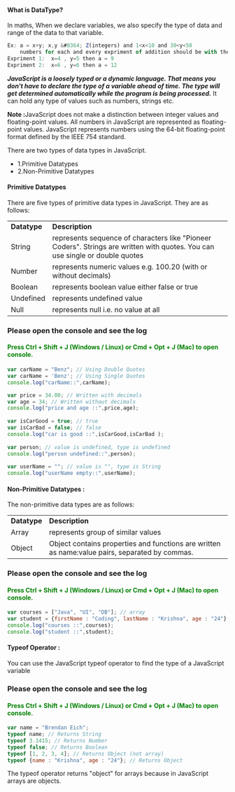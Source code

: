 <h4>What is DataType?</h4>
In maths, When we declare variables, we also specify the type of data and range of the data to that variable.

```javascript
Ex: a = x+y; x,y &#8364; Z(integers) and 1<x<10 and 30<y<50 
	numbers for each and every expriment of addition should be with the range.
Expriment 1:  x=4 , y=5 then a = 9
Expriment 2:  x=6 , y=6 then a = 12
```

<p><b><i>JavaScript is a loosely typed or a dynamic language. That means you don't have to declare the type of a variable ahead of time. The type will get determined automatically while the program is being processed.</i></b> It can hold any type of values such as numbers, strings etc.</p>

<p><b>Note :</b>JavaScript does not make a distinction between integer values and floating-point values. All numbers in JavaScript are represented as floating-point values. JavaScript represents numbers using the 64-bit floating-point format defined by the IEEE 754 standard.</p>

<p>There are two types of data types in JavaScript.</p>
<ul>
	<li> 1.Primitive Datatypes</li>
	<li>2.Non-Primitive Datatypes</li>
</ul>

<h4>Primitive Datatypes</h4>
<p>There are five types of primitive data types in JavaScript. They are as follows:</p>
<table class="pc-table">
	<tr>
		<td><b>Datatype</b></td>
		<td><b>Description</b></td>
	</tr>
	<tr>
		<td>String</td>
		<td>represents sequence of characters like "Pioneer Coders". Strings are written with quotes. You can use single or double quotes</td>
	</tr>
	<tr>
		<td>Number</td>
		<td>represents numeric values e.g. 100.20 (with or without decimals)</td>
	</tr>
	<tr>
		<td>Boolean</td>
		<td>represents boolean value either false or true</td>
	</tr>
	<tr>
		<td>Undefined</td>
		<td>represents undefined value</td>
	</tr>
	<tr>
		<td>Null</td>
		<td>represents null i.e. no value at all</td>
	</tr>
</table>

<h3>Please open the console and see the log </h3>
<h4 style="color:green;">Press Ctrl + Shift + J (Windows / Linux) or Cmd + Opt + J (Mac) to open console. </h4>
<!-- Try to change value and see -->

```javascript
var carName = "Benz"; // Using Double Quotes
var carName = 'Benz'; // Using Single Quotes
console.log("carName::",carName);

var price = 34.00; // Written with decimals
var age = 34; // Written without decimals
console.log("price and age ::",price,age);
	
var isCarGood = true; // true
var isCarBad = false; // false
console.log("car is good ::",isCarGood,isCarBad );
	
var person; // value is undefined, type is undefined
console.log("person undefined::",person);
	
var userName = ""; // value is "", type is String
console.log("userName empty::",userName);
```

<h4>Non-Primitive Datatypes :</h3>
<p>The non-primitive data types are as follows:</p>
<table class="pc-table">
	<tr>
		<td><b>Datatype</b></td>
		<td><b>Description</b></td>
	</tr>
	<tr>
		<td>Array</td>
		<td>represents group of similar values</td>
	</tr>
	<tr>
		<td>Object</td>
		<td>Object contains properties and functions are written as name:value pairs, separated by commas.</td>
	</tr>
</table>

<h3>Please open the console and see the log </h3>
<h4 style="color:green;">Press Ctrl + Shift + J (Windows / Linux) or Cmd + Opt + J (Mac) to open console. </h4>
<!-- Try to change value and see -->

```javascript
var courses = ["Java", "UI", "DB"]; // array
var student = {firstName : "Coding", lastName : "Krishna", age : "24"};
console.log("courses ::",courses);
console.log("student ::",student);
```

<h4>Typeof Operator :</h3>
<p>You can use the JavaScript typeof operator to find the type of a JavaScript variable</p>

<h3>Please open the console and see the log </h3>
<h4 style="color:green;">Press Ctrl + Shift + J (Windows / Linux) or Cmd + Opt + J (Mac) to open console. </h4>
<!-- Try to change value and see -->

```javascript
var name = "Brendan Eich";
typeof name; // Returns String
typeof 3.1415; // Returns Number
typeof false; // Returns Boolean
typeof [1, 2, 3, 4]; // Returns Object (not array)
typeof {name : "Krishna", age : "24"}; // Returns Object
```

<p>The typeof operator returns "object" for arrays because in JavaScript arrays are objects.</p>
